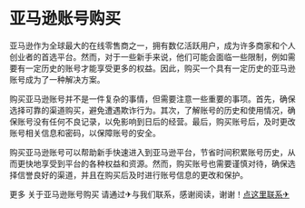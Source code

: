# 亚马逊账号购买

亚马逊作为全球最大的在线零售商之一，拥有数亿活跃用户，成为许多商家和个人创业者的首选平台。然而，对于一些新手来说，他们可能会面临一些限制，例如需要有一定历史的账号才能享受更多的权益。因此，购买一个具有一定历史的亚马逊账号成为了一种解决方案。

购买亚马逊账号并不是一件复杂的事情，但需要注意一些重要的事项。首先，确保选择可靠的渠道购买，避免遭遇欺诈行为。其次，了解账号的历史和使用情况，确保账号没有任何不良记录，以免影响到日后的经营。最后，购买账号后，及时更改账号相关信息和密码，以保障账号的安全。

购买亚马逊账号可以帮助新手快速进入到亚马逊平台，节省时间积累账号历史，从而更快地享受到平台的各种权益和资源。然而，购买账号也需要谨慎对待，确保选择信誉良好的渠道，并且在购买后及时进行账号信息的更改和保护。

更多 关于亚马逊账号购买 请通过✈与我们联系，感谢阅读，谢谢！[点这里联系✈](https://bbs.k02.cc)